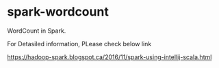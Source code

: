 # spark-wordcount
WordCount in Spark.

For Detasiled information, PLease check below link

https://hadoop-spark.blogspot.ca/2016/11/spark-using-intellij-scala.html

